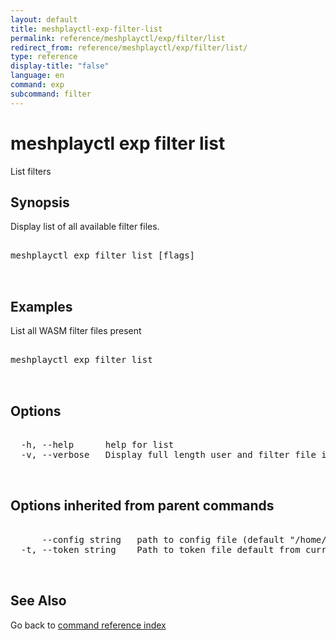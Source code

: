 ```yaml
---
layout: default
title: meshplayctl-exp-filter-list
permalink: reference/meshplayctl/exp/filter/list
redirect_from: reference/meshplayctl/exp/filter/list/
type: reference
display-title: "false"
language: en
command: exp
subcommand: filter
---
```


# meshplayctl exp filter list

List filters

## Synopsis

Display list of all available filter files.

<pre class='codeblock-pre'>
<div class='codeblock'>
meshplayctl exp filter list [flags]

</div>
</pre> 

## Examples

List all WASM filter files present
<pre class='codeblock-pre'>
<div class='codeblock'>
meshplayctl exp filter list	

</div>
</pre> 

## Options

<pre class='codeblock-pre'>
<div class='codeblock'>
  -h, --help      help for list
  -v, --verbose   Display full length user and filter file identifiers

</div>
</pre>

## Options inherited from parent commands

<pre class='codeblock-pre'>
<div class='codeblock'>
      --config string   path to config file (default "/home/runner/.meshplay/config.yaml")
  -t, --token string    Path to token file default from current context

</div>
</pre>

## See Also

Go back to [command reference index](/reference/meshplayctl/) 
